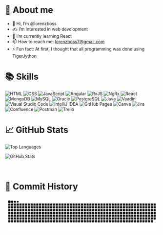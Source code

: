 # 👀 About me

- 👋 Hi, I’m @lorenzboss
- ✍️ I’m interested in web development
- 🌱 I’m currently learning React
- 📫 How to reach me: [lorenzboss7@gmail.com](mailto:lorenzboss7@gmail.com)
- ⚡ Fun fact: At first, I thought that all programming was done using TigerJython

# 📚 Skills

<img 
    src="https://img.shields.io/badge/HTML5-E34F26?logo=html5&logoColor=white&style=for-the-badge" 
    alt="HTML" 
    height="35"
/>
<img 
    src="https://img.shields.io/badge/CSS3-1572B6?logo=css3&logoColor=white&style=for-the-badge" 
    alt="CSS" 
    height="35"
/>
<img 
    src="https://img.shields.io/badge/JavaScript-F7DF1E?logo=javascript&logoColor=black&style=for-the-badge" 
    alt="JavaScript" 
    height="35"
/>
<img
    src="https://img.shields.io/badge/Angular-DD0031?logo=angular&logoColor=white&style=for-the-badge"
    alt="Angular"
    height="35"
/>
<img
    src="https://img.shields.io/badge/RxJS-B7178C?logo=reactivex&logoColor=white&style=for-the-badge"
    alt="RxJS"
    height="35"
/>
<img
    src="https://img.shields.io/badge/NgRx-8B0E26?logo=ngrx&logoColor=white&style=for-the-badge"
    alt="NgRx"
    height="35"
/>
<img
    src="https://img.shields.io/badge/React-61DAFB?logo=react&logoColor=black&style=for-the-badge"
    alt="React"
    height="35"
/>
<img
    src="https://img.shields.io/badge/MongoDB-47A248?logo=mongodb&logoColor=white&style=for-the-badge"
    alt="MongoDB"
    height="35"
/>
<img
    src="https://img.shields.io/badge/MySQL-4479A1?logo=mysql&logoColor=white&style=for-the-badge"
    alt="MySQL"
    height="35"
/>
<img
    src="https://img.shields.io/badge/Oracle-F80000?logo=oracle&logoColor=white&style=for-the-badge"
    alt="Oracle"
    height="35"
/>
<img
    src="https://img.shields.io/badge/PostgreSQL-4169E1?logo=postgresql&logoColor=white&style=for-the-badge"
    alt="PostgreSQL"
    height="35"
/>
<img
    src="https://img.shields.io/badge/Java-007396?logo=openjdk&logoColor=white&style=for-the-badge"
    alt="Java"
    height="35"
/>
<img
    src="https://img.shields.io/badge/Vaadin-00B4F0?logo=vaadin&logoColor=white&style=for-the-badge"
    alt="Vaadin"
    height="35"
/>
<img
    src="https://img.shields.io/badge/Visual%20Studio%20Code-007ACC?logo=visual-studio-code&logoColor=white&style=for-the-badge"
    alt="Visual Studio Code"
    height="35"
/>
<img
    src="https://img.shields.io/badge/IntelliJ%20IDEA-000000?logo=intellij-idea&logoColor=white&style=for-the-badge"
    alt="IntelliJ IDEA"
    height="35"
/>
<img
    src="https://img.shields.io/badge/GitHub%20Pages-181717?logo=github&logoColor=white&style=for-the-badge"
    alt="GitHub Pages"
    height="35"
/>
<img
    src="https://img.shields.io/badge/Canva-00C4CC?logo=canva&logoColor=white&style=for-the-badge"
    alt="Canva"
    height="35"
/>
<img
    src="https://img.shields.io/badge/Jira-0052CC?logo=jira&logoColor=white&style=for-the-badge"
    alt="Jira"
    height="35"
/>
<img
    src="https://img.shields.io/badge/Confluence-172B4D?logo=confluence&logoColor=white&style=for-the-badge"
    alt="Confluence"
    height="35"
/>
<img
    src="https://img.shields.io/badge/Postman-FF6C37?logo=postman&logoColor=white&style=for-the-badge"
    alt="Postman"
    height="35"
/>
<img
    src="https://img.shields.io/badge/Trello-0079BF?logo=trello&logoColor=white&style=for-the-badge"
    alt="Trello"
    height="35"
/>

# 📈 GitHub Stats

<img
    src="https://github-readme-stats.vercel.app/api/top-langs/?username=lorenzboss&theme=dark&hide_border=false&include_all_commits=true&count_private=true&layout=compact"
    alt="Top Languages"
/>

<img
    src="https://github-readme-stats.vercel.app/api?username=lorenzboss&show_icons=true&theme=dark"
    alt="GitHub Stats"
/>
<br><br><br>

# 📜 Commit History

<picture>
  <source
    media="(prefers-color-scheme: dark)"
    srcset="https://raw.githubusercontent.com/platane/snk/output/github-contribution-grid-snake-dark.svg"
  />
  <source
    media="(prefers-color-scheme: light)"
    srcset="https://raw.githubusercontent.com/platane/snk/output/github-contribution-grid-snake.svg"
  />
  <img
    alt="github contribution grid snake animation"
    src="https://raw.githubusercontent.com/platane/snk/output/github-contribution-grid-snake.svg"
  />
</picture>
